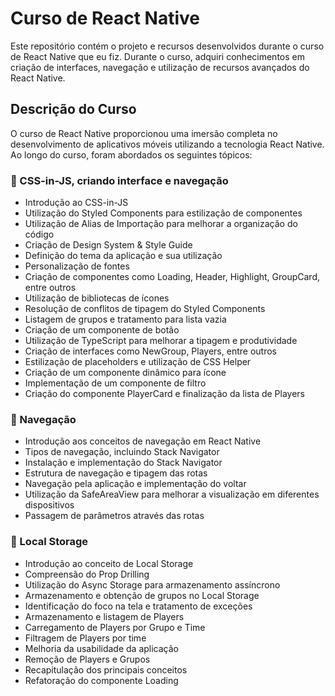 # Curso de React Native

Este repositório contém o projeto e recursos desenvolvidos durante o curso de React Native que eu fiz. Durante o curso, adquiri conhecimentos em criação de interfaces, navegação e utilização de recursos avançados do React Native.

## Descrição do Curso

O curso de React Native proporcionou uma imersão completa no desenvolvimento de aplicativos móveis utilizando a tecnologia React Native. Ao longo do curso, foram abordados os seguintes tópicos:

### 🎨 CSS-in-JS, criando interface e navegação
- Introdução ao CSS-in-JS
- Utilização do Styled Components para estilização de componentes
- Utilização de Alias de Importação para melhorar a organização do código
- Criação de Design System & Style Guide
- Definição do tema da aplicação e sua utilização
- Personalização de fontes
- Criação de componentes como Loading, Header, Highlight, GroupCard, entre outros
- Utilização de bibliotecas de ícones
- Resolução de conflitos de tipagem do Styled Components
- Listagem de grupos e tratamento para lista vazia
- Criação de um componente de botão
- Utilização de TypeScript para melhorar a tipagem e produtividade
- Criação de interfaces como NewGroup, Players, entre outros
- Estilização de placeholders e utilização de CSS Helper
- Criação de um componente dinâmico para ícone
- Implementação de um componente de filtro
- Criação do componente PlayerCard e finalização da lista de Players

### 🚀 Navegação
- Introdução aos conceitos de navegação em React Native
- Tipos de navegação, incluindo Stack Navigator
- Instalação e implementação do Stack Navigator
- Estrutura de navegação e tipagem das rotas
- Navegação pela aplicação e implementação do voltar
- Utilização da SafeAreaView para melhorar a visualização em diferentes dispositivos
- Passagem de parâmetros através das rotas

### 💾 Local Storage
- Introdução ao conceito de Local Storage
- Compreensão do Prop Drilling
- Utilização do Async Storage para armazenamento assíncrono
- Armazenamento e obtenção de grupos no Local Storage
- Identificação do foco na tela e tratamento de exceções
- Armazenamento e listagem de Players
- Carregamento de Players por Grupo e Time
- Filtragem de Players por time
- Melhoria da usabilidade da aplicação
- Remoção de Players e Grupos
- Recapitulação dos principais conceitos
- Refatoração do componente Loading
